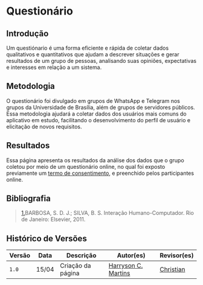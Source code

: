# Questionário

## Introdução

Um questiónario é uma forma eficiente e rápida de coletar dados qualitativos e quantitativos que ajudam a descrever situações e gerar resultados de um grupo de pessoas, analisando suas opiniões, expectativas e interesses em relação a um sistema.



## Metodologia

O questionário foi divulgado em grupos de WhatsApp e Telegram nos grupos da Universidade de Brasília, além de grupos de servidores públicos. Essa metodologia ajudará a coletar dados dos usuários mais comuns do aplicativo em estudo, facilitando o desenvolvimento do perfil de usuário e elicitação de novos requisitos.


## Resultados

Essa página apresenta os resultados da análise dos dados que o grupo coletou por meio de um questionário online, no qual foi exposto previamente um [termo de consentimento](../termo_consentimento.pdf), e preenchido pelos participantes online.



## Bibliografia

> <a id="FRM1" href="#anchor_1">1.</a>BARBOSA, S. D. J.; SILVA, B. S. Interação Humano-Computador. Rio de Janeiro: Elsevier, 2011.


## Histórico de Versões

| Versão | Data       | Descrição         | Autor(es)                                                                                     | Revisor(es)                                      |
| ------ | ---------- | ----------------- | --------------------------------------------------------------------------------------------- | ------------------------------------------------ |
| `1.0`    | 15/04 | Criação da página | [Harryson C. Martins](https://github.com/harry-cmartin)| [Christian](https://github.com/crstyhs) |
